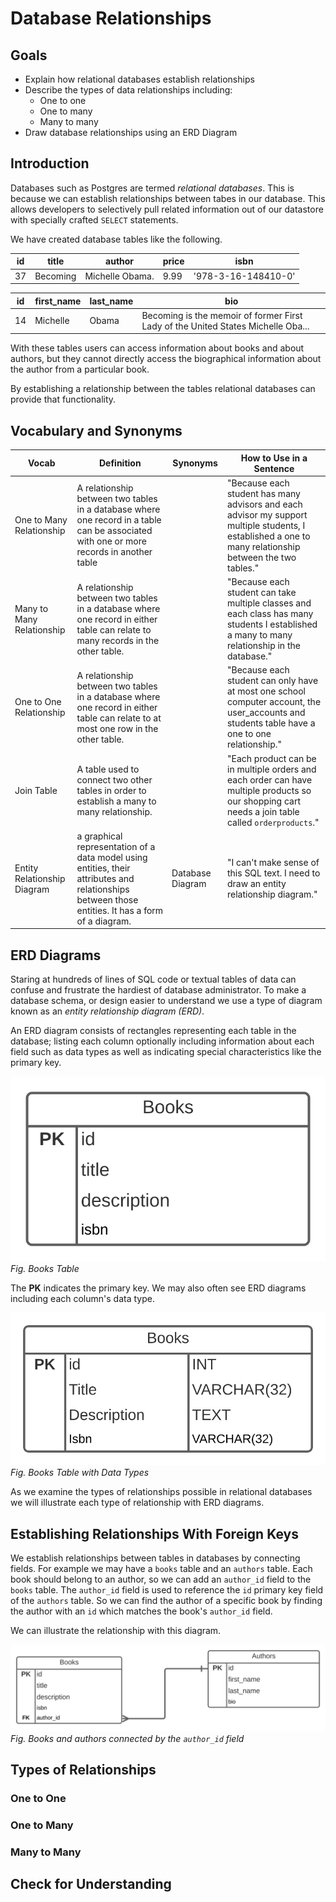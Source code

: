 # Database Relationships


<!-- TODO:  Remove this note

Note:  I'm uncertain if I should separate ERD diagrams and this lesson, but ERD diagrams are great at illustrating relationships so...

 -->

## Goals

- Explain how relational databases establish relationships
- Describe the types of data relationships including:
  - One to one
  - One to many
  - Many to many
- Draw database relationships using an ERD Diagram

## Introduction

Databases such as Postgres are termed *relational databases*.  This is because we can establish relationships between tabes in our database.  This allows developers to selectively pull related information out of our datastore with specially crafted `SELECT` statements.

We have created database tables like the following.

| id | title | author | price | isbn |
|--- |--- |--- |--- |--- |
| 37 | Becoming | Michelle Obama. | 9.99 | '978-3-16-148410-0' |


| id | first_name | last_name | bio |
|--- |--- |--- |--- |
| 14 | Michelle | Obama | Becoming is the memoir of former First Lady of the United States Michelle Oba... |

With these tables users can access information about books and about authors, but they cannot directly access the biographical information about the author from a particular book.

By establishing a relationship between the tables relational databases can provide that functionality.

## Vocabulary and Synonyms

| Vocab           | Definition                                                                                                            | Synonyms             | How to Use in a Sentence                                                                                                                                                                                                                              |
| --------------- | --------------------------------------------------------------------------------------------------------------------- | -------------------- | ----------------------------------------------------------------------------------------------------------------------------------------------------------------------------------------------------------------------------------------------------- |
| One to Many Relationship        | A relationship between two tables in a database where one record in a table can be associated with one or more records in another table                                                     |                    | "Because each student has many advisors and each advisor my support multiple students, I established a one to many relationship between the two tables."                                                                |
| Many to Many Relationship        | A relationship between two tables in a database where one record in either table can relate to many records in the other table.                                                    |                    | "Because each student can take multiple classes and each class has many students I established a many to many relationship in the database."                                                                |
| One to One Relationship        | A relationship between two tables in a database where one record in either table can relate to at most one row in the other table.                                                    |                    | "Because each student can only have at most one school computer account, the user_accounts and students table have a one to one relationship."                                                                |
| Join Table        | A table used to connect two other tables in order to establish a many to many relationship.                                                    |                   | "Each product can be in multiple orders and each order can have multiple products so our shopping cart needs a join table called `orderproducts`."                                                                |
| Entity Relationship Diagram        | a graphical representation of a data model using entities, their attributes and relationships between those entities. It has a form of a diagram.           |      Database Diagram              | "I can't make sense of this SQL text.  I need to draw an entity relationship diagram."                                                                |
## ERD Diagrams

Staring at hundreds of lines of SQL code or textual tables of data can confuse and frustrate the hardiest of database administrator.  To make a database schema, or design easier to understand we use a type of diagram known as an *entity relationship diagram (ERD)*.  

An ERD diagram consists of rectangles representing each table in the database; listing each column optionally including information about each field such as data types as well as indicating special characteristics like the primary key.


![Example table of books](../assets/intermediate-sql__database-relationships__books-table.svg)
*Fig. Books Table*

The **PK** indicates the primary key.  We may also often see ERD diagrams including each column's data type.

![ERD with Data Types](../assets/intermediate-sql__database-relationships__books-with-data-types.svg)
*Fig. Books Table with Data Types*

As we examine the types of relationships possible in relational databases we will illustrate each type of relationship with ERD diagrams.

## Establishing Relationships With Foreign Keys

We establish relationships between tables in databases by connecting fields.  For example we may have a `books` table and an `authors` table.  Each book should belong to an author, so we can add an `author_id` field to the `books` table.  The `author_id` field is used to reference the `id` primary key field of the `authors` table.  So we can find the author of a specific book by finding the author with an `id` which matches the book's `author_id` field.

We can illustrate the relationship with this diagram.

![Books and authors connected by the author_id field](../assets/intermediate-sql__database-relationships__books-authors.svg)
*Fig. Books and authors connected by the `author_id` field*

## Types of Relationships

### One to One

### One to Many

### Many to Many

## Check for Understanding

<!-- TODO:  Question on foreign keys -->

<!-- TODO:  Question on what type of relationship is being illustrated -->

<!-- TODO:  Question on key takeaway -->